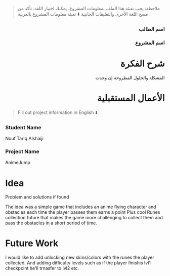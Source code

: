 > ملاحظة: يجب تعبئة هذا الملف بمعلومات المشروع، يمكنك اختيار اللغة. تأكد من مسح اللغة الأخرى والتعليقات الجانبية
> ⬇️ تعبئة معلومات المشروع بالعربية  
<div dir="rtl">

### اسم الطالب


### اسم المشروع


# شرح الفكرة
المشكلة والحلول المطروحة إن وجدت


# الأعمال المستقبلية


</div>

> Fill out project information in English ⬇️
### Student Name
Nouf Tariq Alshaiji

### Project Name
AnimeJump
# Idea
Problem and solutions if found 

The idea was a simple game that includes an anime flying character and obstacles each time the player passes them earns a point Plus cool Runes collection future that makes the game more challenging to collect them and pass the obstacles in a short period of time.

# Future Work 
I would like to add unlocking new skins/colors with the runes the player collected. And adding difficulty levels such as if the player finishis lvl1 checkpoint he'll trnasfer to lvl2 etc.


